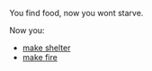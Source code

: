 You find food, now you wont starve.

Now you:
- [make shelter](../situations/makeshelter2.md)
- [make fire](../Endingsbad-ending/firekillsyou.md)
